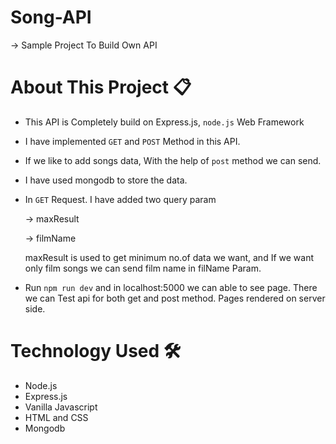# Song-API
  
  -> Sample Project To Build Own API
  
# About This Project 📋

  * This API is Completely build on Express.js, `node.js` Web Framework
  
  * I have implemented `GET` and `POST` Method in this API.
  
  * If we like to add songs data, With the help of `post` method we can send.
  
  * I have used mongodb to store the data.
  
  * In `GET` Request. I have added two query param
  
      -> maxResult
      
      -> filmName
     
    maxResult is used to get minimum no.of data we want, and If we want only film songs we can send film name in filName Param. 
     
  * Run `npm run dev` and in localhost:5000 we can able to see page. There we can Test api for both get and post method. Pages rendered on server side.
  
   
# Technology Used 🛠

  * Node.js
  * Express.js
  * Vanilla Javascript
  * HTML and CSS
  * Mongodb

  

  
